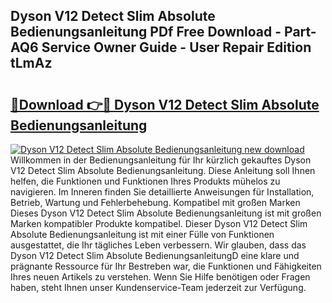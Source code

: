 ## Dyson V12 Detect Slim Absolute Bedienungsanleitung PDf Free Download - Part-AQ6 Service Owner Guide - User Repair Edition tLmAz

# <h2><a href="http://df45fm.blite.top/?on=Dyson+V12+Detect+Slim+Absolute+Bedienungsanleitung">🔗Download 👉🔴 Dyson V12 Detect Slim Absolute Bedienungsanleitung</a></h2>

[![Dyson V12 Detect Slim Absolute Bedienungsanleitung new download](https://i.imgur.com/lujVjoI.png)](http://df45fm.blite.top/?on=Dyson+V12+Detect+Slim+Absolute+Bedienungsanleitung)
Willkommen in der Bedienungsanleitung für Ihr kürzlich gekauftes Dyson V12 Detect Slim Absolute Bedienungsanleitung. Diese Anleitung soll Ihnen helfen, die Funktionen und Funktionen Ihres Produkts mühelos zu navigieren. Im Inneren finden Sie detaillierte Anweisungen für Installation, Betrieb, Wartung und Fehlerbehebung. Kompatibel mit großen Marken Dieses Dyson V12 Detect Slim Absolute Bedienungsanleitung ist mit großen Marken kompatibler Produkte kompatibel. Dieser Dyson V12 Detect Slim Absolute Bedienungsanleitung ist mit einer Fülle von Funktionen ausgestattet, die Ihr tägliches Leben verbessern. Wir glauben, dass das Dyson V12 Detect Slim Absolute BedienungsanleitungD eine klare und prägnante Ressource für Ihr Bestreben war, die Funktionen und Fähigkeiten Ihres neuen Artikels zu verstehen. Wenn Sie Hilfe benötigen oder Fragen haben, steht Ihnen unser Kundenservice-Team jederzeit zur Verfügung.
